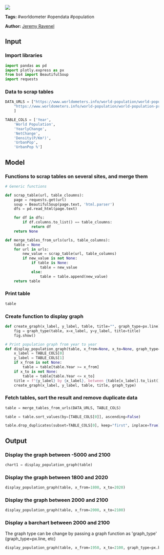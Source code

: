 <a href="https://app.naas.ai/user-redirect/naas/downloader?url=https://raw.githubusercontent.com/jupyter-naas/awesome-notebooks/master/Worldometer/Worldometer_World_population_evolution_and_projections.ipynb" target="_parent"><img src="https://naasai-public.s3.eu-west-3.amazonaws.com/open_in_naas.svg"/></a>

**Tags:** #worldometer #opendata #population

**Author:** [Jeremy Ravenel](https://www.linkedin.com/in/ACoAAAJHE7sB5OxuKHuzguZ9L6lfDHqw--cdnJg/)

## Input

### Import libraries


```python
import pandas as pd
import plotly.express as px
from bs4 import BeautifulSoup
import requests
```

### Data to scrap tables


```python
DATA_URLS = ["https://www.worldometers.info/world-population/world-population-by-year/",
    "https://www.worldometers.info/world-population/world-population-projections/"
    ]

TABLE_COLS = ['Year',
    'World Population',
    'YearlyChange',
    'NetChange',
    'Density(P/Km²)',
    'UrbanPop',
    'UrbanPop %']
```

## Model

### Functions to scrap tables on several sites, and merge them


```python
# Generic functions

def scrap_table(url, table_cloumns):
    page = requests.get(url)
    soup = BeautifulSoup(page.text, 'html.parser')
    dfs = pd.read_html(page.text)

    for df in dfs:
        if df.columns.to_list() == table_cloumns:
            return df
    return None

def merge_tables_from_urls(urls, table_columns):
    table = None
    for url in urls:
        new_value = scrap_table(url, table_columns)
        if new_value is not None:
            if table is None:
                table = new_value
            else:
                table = table.append(new_value)
    return table
```

### Print table


```python
table
```

### Create function to display graph


```python
def create_graph(x_label, y_label, table, title="", graph_type=px.line):
    fig = graph_type(table, x=x_label, y=y_label, title=title)
    fig.show()
```


```python
# Print population graph from year to year
def display_population_graph(table, x_from=None, x_to=None, graph_type=px.line):
    x_label = TABLE_COLS[0]
    y_label = TABLE_COLS[1]
    if x_from is not None:
        table = table[table.Year >= x_from]
    if x_to is not None:
        table = table[table.Year <= x_to]
    title = f"{y_label} by {x_label}, between {table[x_label].to_list()[-1]} and {table[x_label].to_list()[0]}"
    create_graph(x_label, y_label, table, title, graph_type)
```

### Fetch tables, sort the result and remove duplicate data


```python
table = merge_tables_from_urls(DATA_URLS, TABLE_COLS)

table = table.sort_values(by=[TABLE_COLS[0]], ascending=False)

table.drop_duplicates(subset=TABLE_COLS[0], keep="first", inplace=True)
```

## Output

### Display the graph between -5000 and 2100


```python
chart1 = display_population_graph(table)
```

### Display the graph between 1800 and 2020


```python
display_population_graph(table, x_from=1800, x_to=2020)
```

### Display the graph between 2000 and 2100


```python
display_population_graph(table, x_from=2000, x_to=2100)
```

### Display a barchart between 2000 and 2100 

The graph type can be change by passing a graph function as 'graph_type' (graph_type=px.line, etc)


```python
display_population_graph(table, x_from=1950, x_to=2100, graph_type=px.bar)
```

